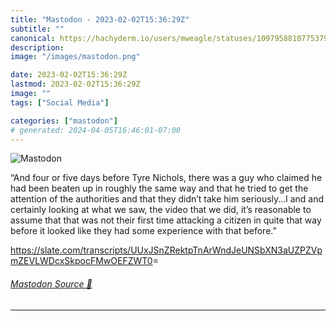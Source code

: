 ```yaml
---
title: "Mastodon - 2023-02-02T15:36:29Z"
subtitle: ""
canonical: https://hachyderm.io/users/mweagle/statuses/109795881077537905
description:
image: "/images/mastodon.png"

date: 2023-02-02T15:36:29Z
lastmod: 2023-02-02T15:36:29Z
image: ""
tags: ["Social Media"]

categories: ["mastodon"]
# generated: 2024-04-05T16:46:01-07:00
---
```

![Mastodon](/images/mastodon.png)

<p>“And four or five days before Tyre Nichols, there was a guy who claimed he had been beaten up in roughly the same way and that he tried to get the attention of the authorities and that they didn’t take him seriously…I and and certainly looking at what we saw, the video that we did, it’s reasonable to assume that that was not their first time attacking a citizen in quite that way before it looked like they had some experience with that before.”</p><p><a href="https://slate.com/transcripts/UUxJSnZRektpTnArWndJeUNSbXN3aUZPZVpmZEVLWDcxSkpocFMwOEFZWT0" target="_blank" rel="nofollow noopener noreferrer" translate="no"><span class="invisible">https://</span><span class="ellipsis">slate.com/transcripts/UUxJSnZR</span><span class="invisible">ektpTnArWndJeUNSbXN3aUZPZVpmZEVLWDcxSkpocFMwOEFZWT0</span></a>=</p>


###### [Mastodon Source 🐘](https://hachyderm.io/@mweagle/109795881077537905)

___
